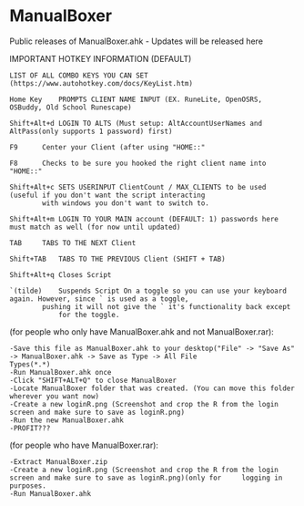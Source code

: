 # ManualBoxer
Public releases of ManualBoxer.ahk - Updates will be released here

IMPORTANT HOTKEY INFORMATION (DEFAULT)
	
	LIST OF ALL COMBO KEYS YOU CAN SET (https://www.autohotkey.com/docs/KeyList.htm)

	Home Key 	PROMPTS CLIENT NAME INPUT (EX. RuneLite, OpenOSRS, OSBuddy, Old School Runescape)
	
	Shift+Alt+d	LOGIN TO ALTS (Must setup: AltAccountUserNames and AltPass(only supports 1 password) first)
	
	F9		Center your Client (after using "HOME::"
	
	F8		Checks to be sure you hooked the right client name into "HOME::"
	
	Shift+Alt+c	SETS USERINPUT ClientCount / MAX_CLIENTS to be used (useful if you don't want the script interacting	
			with windows you don't want to switch to.
			
	Shift+Alt+m	LOGIN TO YOUR MAIN account (DEFAULT: 1) passwords here must match as well (for now until updated)
	
	TAB		TABS TO THE NEXT Client
	
	Shift+TAB	TABS TO THE PREVIOUS Client (SHIFT + TAB)
	
	Shift+Alt+q	Closes Script
	
	`(tilde)	Suspends Script On a toggle so you can use your keyboard again. However, since ` is used as a toggle, 
			pushing it will not give the ` it's functionality back except
				for the toggle.

(for people who only have ManualBoxer.ahk and not ManualBoxer.rar):

	-Save this file as ManualBoxer.ahk to your desktop("File" -> "Save As" -> ManualBoxer.ahk -> Save as Type -> All File 
	Types(*.*)
	-Run ManualBoxer.ahk once
	-Click "SHIFT+ALT+Q" to close ManualBoxer
	-Locate ManualBoxer folder that was created. (You can move this folder wherever you want now)
	-Create a new loginR.png (Screenshot and crop the R from the login screen and make sure to save as loginR.png)
	-Run the new ManualBoxer.ahk
	-PROFIT???
		
(for people who have ManualBoxer.rar):


	-Extract ManualBoxer.zip
	-Create a new loginR.png (Screenshot and crop the R from the login screen and make sure to save as loginR.png)(only for 	logging in purposes.
	-Run ManualBoxer.ahk
